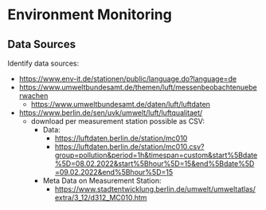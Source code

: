# Environment Monitoring

## Data Sources
Identify data sources:
- https://www.env-it.de/stationen/public/language.do?language=de
- https://www.umweltbundesamt.de/themen/luft/messenbeobachtenueberwachen
  - https://www.umweltbundesamt.de/daten/luft/luftdaten
- https://www.berlin.de/sen/uvk/umwelt/luft/luftqualitaet/
  - download per measurement station possible as CSV:
	- Data:
    	- https://luftdaten.berlin.de/station/mc010
		- https://luftdaten.berlin.de/station/mc010.csv?group=pollution&period=1h&timespan=custom&start%5Bdate%5D=08.02.2022&start%5Bhour%5D=15&end%5Bdate%5D=09.02.2022&end%5Bhour%5D=15
	- Meta Data on Measurement Station:
	  - https://www.stadtentwicklung.berlin.de/umwelt/umweltatlas/extra/3_12/d312_MC010.htm
